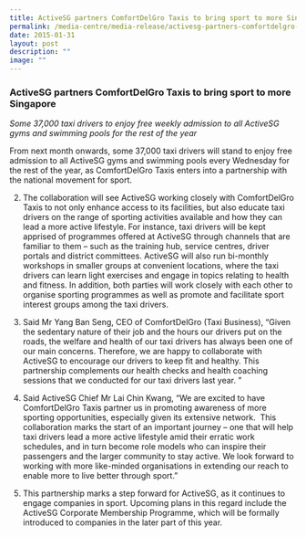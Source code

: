 ```yaml
---
title: ActiveSG partners ComfortDelGro Taxis to bring sport to more Singapore
permalink: /media-centre/media-release/activesg-partners-comfortdelgro-taxis-to-bring-sport-to-more-singapore/
date: 2015-01-31
layout: post
description: ""
image: ""
---
```

### **ActiveSG partners ComfortDelGro Taxis to bring sport to more Singapore**
_Some 37,000 taxi drivers to enjoy free weekly admission to all ActiveSG gyms and swimming pools for the rest of the year_

From next month onwards, some 37,000 taxi drivers will stand to enjoy free admission to all ActiveSG gyms and swimming pools every Wednesday for the rest of the year, as ComfortDelGro Taxis enters into a partnership with the national movement for sport.

2. The collaboration will see ActiveSG working closely with ComfortDelGro Taxis to not only enhance access to its facilities, but also educate taxi drivers on the range of sporting activities available and how they can lead a more active lifestyle. For instance, taxi drivers will be kept apprised of programmes offered at ActiveSG through channels that are familiar to them – such as the training hub, service centres, driver portals and district committees. ActiveSG will also run bi-monthly workshops in smaller groups at convenient locations, where the taxi drivers can learn light exercises and engage in topics relating to health and fitness. In addition, both parties will work closely with each other to organise sporting programmes as well as promote and facilitate sport interest groups among the taxi drivers.

3. Said Mr Yang Ban Seng, CEO of ComfortDelGro (Taxi Business), “Given the sedentary nature of their job and the hours our drivers put on the roads, the welfare and health of our taxi drivers has always been one of our main concerns. Therefore, we are happy to collaborate with ActiveSG to encourage our drivers to keep fit and healthy. This partnership complements our health checks and health coaching sessions that we conducted for our taxi drivers last year. ”

4. Said ActiveSG Chief Mr Lai Chin Kwang, “We are excited to have ComfortDelGro Taxis partner us in promoting awareness of more sporting opportunities, especially given its extensive network.  This collaboration marks the start of an important journey – one that will help taxi drivers lead a more active lifestyle amid their erratic work schedules, and in turn become role models who can inspire their passengers and the larger community to stay active. We look forward to working with more like-minded organisations in extending our reach to enable more to live better through sport.”

5. This partnership marks a step forward for ActiveSG, as it continues to engage companies in sport. Upcoming plans in this regard include the ActiveSG Corporate Membership Programme, which will be formally introduced to companies in the later part of this year.